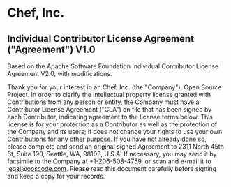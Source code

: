 # Chef, Inc.

## Individual Contributor License Agreement ("Agreement") V1.0

Based on the Apache Software Foundation Individual Contributor License Agreement V2.0, with modifications.

Thank you for your interest in an Chef, Inc. (the "Company"), Open Source Project.  In order to clarify the intellectual property license granted with Contributions from any person or entity, the Company must have a Contributor License Agreement ("CLA") on file that has been signed by each Contributor, indicating agreement to the license terms below.  This license is for your protection as a Contributor as well as the protection of the Company and its users; it does not change your rights to use your own Contributions for any other purpose.  If you have not already done so, please complete and send an original signed Agreement to 2311 North 45th St, Suite 190, Seattle, WA, 98103, U.S.A.  If necessary, you may send it by facsimile to the Company at +1-206-508-4759, or scan and e-mail it to legal@opscode.com.  Please read this document carefully before signing and keep a copy for your records.
